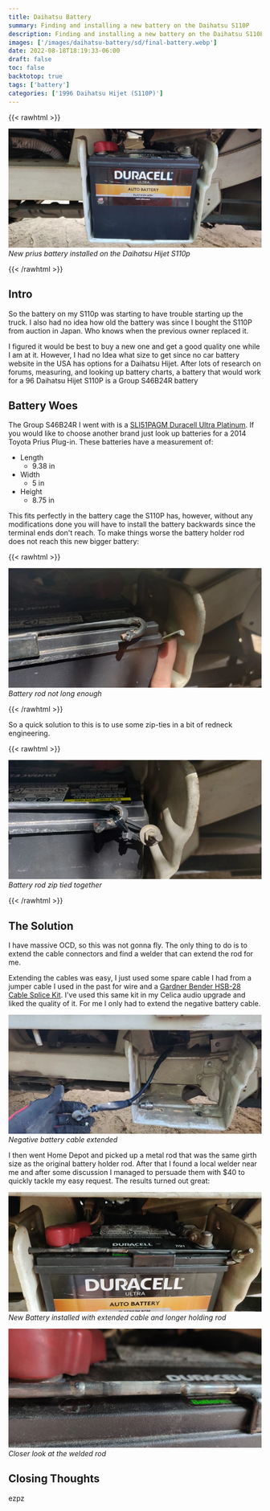 ```yaml
---
title: Daihatsu Battery
summary: Finding and installing a new battery on the Daihatsu S110P
description: Finding and installing a new battery on the Daihatsu S110P
images: ['/images/daihatsu-battery/sd/final-battery.webp']
date: 2022-08-18T18:19:33-06:00
draft: false
toc: false
backtotop: true
tags: ['battery']
categories: ['1996 Daihatsu Hijet (S110P)']
---
```


{{< rawhtml >}}
<p class="image-p">
  <img src="/images/daihatsu-battery/sd/final-battery.webp"
       alt="New prius battery installed on the Daihatsu Hijet S110p"
       data-zoom-src="/images/daihatsu-battery/hd/final-battery.webp"
       data-zoomable
       class="medium-zoom-image">
  <em>New prius battery installed on the Daihatsu Hijet S110p</em>
</p>
{{< /rawhtml >}}

## Intro

So the battery on my S110p was starting to have trouble starting up the truck. I also had no idea how old the battery was since I bought the S110P from auction in Japan. Who knows when the previous owner replaced it.

I figured it would be best to buy a new one and get a good quality one while I am at it. However, I had no Idea what size to get since no car battery website in the USA has options for a Daihatsu Hijet. After lots of research on forums, measuring, and looking up battery charts, a battery that would work for a 96 Daihatsu Hijet S110P is a Group S46B24R battery

## Battery Woes

The Group S46B24R I went with is a [SLI51PAGM Duracell Ultra Platinum](https://www.batteriesplus.com/productdetails/sli51pagm). If you would like to choose another brand just look up batteries for a 2014 Toyota Prius Plug-in. These batteries have a measurement of:

- Length
  - 9.38 in  
- Width
  - 5 in
- Height
  - 8.75 in  

This fits perfectly in the battery cage the S110P has, however, without any modifications done you will have to install the battery backwards since the terminal ends don't reach. To make things worse the battery holder rod does not reach this new bigger battery:

{{< rawhtml >}}
<p class="image-p">
  <img src="/images/daihatsu-battery/sd/no-tie-wrap.webp"
       alt="Battery rod not long enough for Group S46B24R battery"
       data-zoom-src="/images/daihatsu-battery/hd/no-tie-wrap.webp"
       data-zoomable
       class="medium-zoom-image">
  <em>Battery rod not long enough</em>
</p>
{{< /rawhtml >}}

So a quick solution to this is to use some zip-ties in a bit of redneck engineering.

{{< rawhtml >}}
<p class="image-p">
  <img src="/images/daihatsu-battery/sd/zip-tie-ghetto.webp"
       alt="Battery rod zip tied together"
       data-zoom-src="/images/daihatsu-battery/hd/zip-tie-ghetto.webp"
       data-zoomable
       class="medium-zoom-image">
  <em>Battery rod zip tied together</em>
</p>
{{< /rawhtml >}}

## The Solution

I have massive OCD, so this was not gonna fly. The only thing to do is to extend the cable connectors and find a welder that can extend the rod for me.

Extending the cables was easy, I just used some spare cable I had from a jumper cable I used in the past for wire and a [Gardner Bender HSB-28 Cable Splice Kit](https://smile.amazon.com/gp/product/B001AWP7OG). I've used this same kit in my Celica audio upgrade and liked the quality of it. For me I only had to extend the negative battery cable.

![Negative battery cable extended](/images/daihatsu-battery/sd/positive-cable-extended.webp) *Negative battery cable extended*

I then went Home Depot and picked up a metal rod that was the same girth size as the original battery holder rod. After that I found a local welder near me and after some discussion I managed to persuade them with $40 to quickly tackle my easy request. The results turned out great:

![New Battery installed with extended cable and longer holding rod](/images/daihatsu-battery/sd/welded-rod.webp) *New Battery installed with extended cable and longer holding rod*

![Closer look at the welded rod](/images/daihatsu-battery/sd/welded-rod-close.webp) *Closer look at the welded rod*

## Closing Thoughts

ezpz
